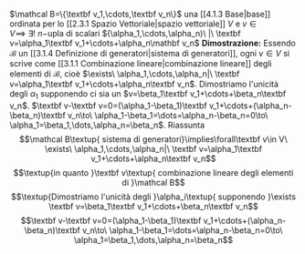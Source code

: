 $\mathcal B=\{\textbf v_1,\cdots,\textbf v_n\}$ una [[4.1.3 Base|base]] ordinata per lo [[2.3.1 Spazio Vettoriale|spazio vettoriale]] $V$ e $v\in V\implies\ \exists!\ n-$upla di scalari $(\alpha_1,\cdots,\alpha_n)\ |\ \textbf v=\alpha_1\textbf v_1+\cdots+\alpha_n\mathbf v_n$
**Dimostrazione:**
Essendo $\mathcal B$ un [[3.1.4 Definizione di generatori|sistema di generatori]], ogni $v\in V$ si scrive come [[3.1.1 Combinazione lineare|combinazione lineare]] degli elementi di $\mathcal B$, cioè $\exists\ \alpha_1,\cdots,\alpha_n|\ \textbf v=\alpha_1\textbf v_1+\cdots+\alpha_n\textbf v_n$. Dimostriamo l'unicità degli $\alpha_1$ supponendo ci sia un $v=\beta_1\textbf v_1+\cdots+\beta_n\textbf v_n$.
$\textbf v-\textbf v=0=(\alpha_1-\beta_1)\textbf v_1+\cdots+(\alpha_n-\beta_n)\textbf v_n\to\ \alpha_1-\beta_1=\dots=\alpha_n-\beta_n=0\to\ \alpha_1=\beta_1,\dots,\alpha_n=\beta_n$.
Riassunta
$$\mathcal B\textup{ sistema di generatori}\implies\forall\textbf v\in V\ \exists\ \alpha_1,\cdots,\alpha_n|\ \textbf v=\alpha_1\textbf v_1+\cdots+\alpha_n\textbf v_n$$
$$\textup{in quanto }\textbf v\textup{ combinazione lineare degli elementi di }\mathcal B$$
$$\textup{Dimostriamo l'unicità degli }\alpha_i\textup{ supponendo }\exists \textbf v=\beta_1\textbf v_1+\cdots+\beta_n\textbf v_n$$
$$\textbf v-\textbf v=0=(\alpha_1-\beta_1)\textbf v_1+\cdots+(\alpha_n-\beta_n)\textbf v_n\to\ \alpha_1-\beta_1=\dots=\alpha_n-\beta_n=0\to\ \alpha_1=\beta_1,\dots,\alpha_n=\beta_n$$